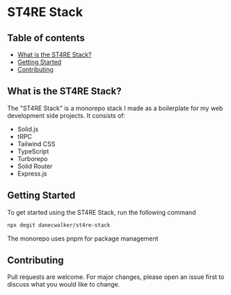 # ST4RE Stack

## Table of contents

- [What is the ST4RE Stack?](##What-is-the-ST4RE-Stack?)
- [Getting Started](##Getting-Started)
- [Contributing](##Contributing)

## What is the ST4RE Stack?

The "ST4RE Stack" is a monorepo stack I made as a boilerplate for my web development side projects. It consists of:

- Solid.js
- tRPC
- Tailwind CSS
- TypeScript
- Turborepo
- Solid Router
- Express.js

## Getting Started

To get started using the ST4RE Stack, run the following command

```bash
npx degit danecwalker/st4re-stack
```

The monorepo uses pnpm for package management

## Contributing

Pull requests are welcome. For major changes, please open an issue first to discuss what you would like to change.